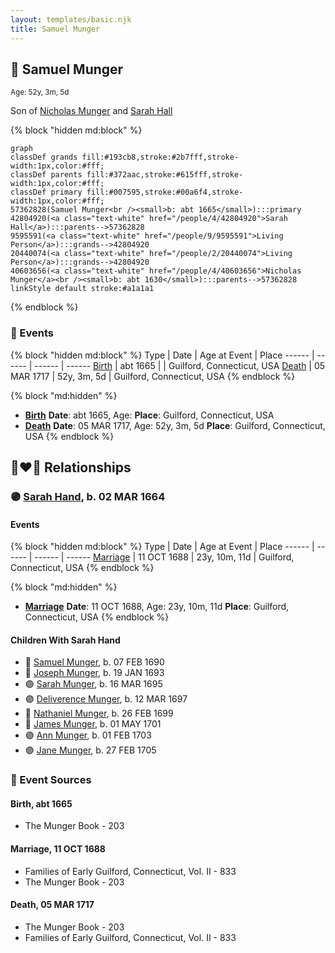 ```yaml
---
layout: templates/basic.njk
title: Samuel Munger
---
```

## 🔵 Samuel Munger
<small>Age: 52y, 3m, 5d</small>

Son of [Nicholas Munger](/people/4/40603656) and [Sarah Hall](/people/4/42804920)

{% block "hidden md:block" %}
```mermaid
graph
classDef grands fill:#193cb8,stroke:#2b7fff,stroke-width:1px,color:#fff;
classDef parents fill:#372aac,stroke:#615fff,stroke-width:1px,color:#fff;
classDef primary fill:#007595,stroke:#00a6f4,stroke-width:1px,color:#fff;
57362828(Samuel Munger<br /><small>b: abt 1665</small>):::primary
42804920(<a class="text-white" href="/people/4/42804920">Sarah Hall</a>):::parents-->57362828
9595591(<a class="text-white" href="/people/9/9595591">Living Person</a>):::grands-->42804920
20440074(<a class="text-white" href="/people/2/20440074">Living Person</a>):::grands-->42804920
40603656(<a class="text-white" href="/people/4/40603656">Nicholas Munger</a><br /><small>b: abt 1630</small>):::parents-->57362828
linkStyle default stroke:#a1a1a1
```
{% endblock %}

### 📆 Events

{% block "hidden md:block" %}
Type | Date | Age at Event | Place
------ | ------ | ------ | ------
[Birth](#event-event-2) | abt 1665 |  | Guilford, Connecticut, USA
[Death](#event-event-3) | 05 MAR 1717 | 52y, 3m, 5d | Guilford, Connecticut, USA
{% endblock %}

{% block "md:hidden" %}
- **[Birth](#event-event-2)**
**Date**: abt 1665, Age:
**Place**: Guilford, Connecticut, USA
- **[Death](#event-event-3)**
**Date**: 05 MAR 1717, Age: 52y, 3m, 5d
**Place**: Guilford, Connecticut, USA
{% endblock %}

## 👩‍❤️‍👨 Relationships

### 🟣 [Sarah Hand](/people/7/75255100), b. 02 MAR 1664

#### Events

{% block "hidden md:block" %}
Type | Date | Age at Event | Place
------ | ------ | ------ | ------
[Marriage](#event-family-0-event-0) | 11 OCT 1688 | 23y, 10m, 11d | Guilford, Connecticut, USA
{% endblock %}

{% block "md:hidden" %}
- **[Marriage](#event-family-0-event-0)**
**Date**: 11 OCT 1688, Age: 23y, 10m, 11d
**Place**: Guilford, Connecticut, USA
{% endblock %}

#### Children With Sarah Hand
* 🔵 [Samuel Munger](/people/6/64239804), b. 07 FEB 1690
* 🔵 [Joseph Munger](/people/8/82274524), b. 19 JAN 1693
* 🟣 [Sarah Munger](/people/2/24642538), b. 16 MAR 1695
* 🟣 [Deliverence Munger](/people/1/16376581), b. 12 MAR 1697
* 🔵 [Nathaniel Munger](/people/9/90245281), b. 26 FEB 1699
* 🔵 [James Munger](/people/7/73707528), b. 01 MAY 1701
* 🟣 [Ann Munger](/people/6/68439647), b. 01 FEB 1703
* 🟣 [Jane Munger](/people/1/1929334), b. 27 FEB 1705
### 📰 Event Sources

#### <a id="event-event-2"></a> Birth, abt 1665
* The Munger Book  - 203

#### <a id="event-family-0-event-0"></a> Marriage, 11 OCT 1688
* Families of Early Guilford, Connecticut, Vol. II  - 833
* The Munger Book  - 203
#### <a id="event-event-3"></a> Death, 05 MAR 1717
* The Munger Book  - 203
* Families of Early Guilford, Connecticut, Vol. II  - 833
